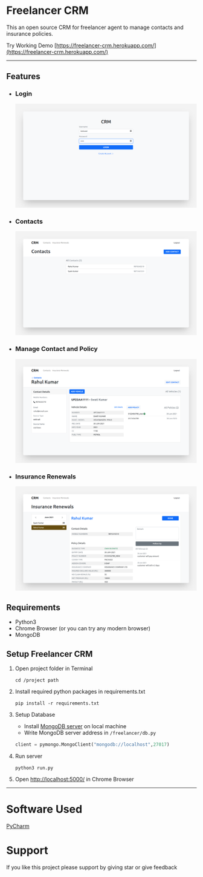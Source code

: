 # Freelancer CRM
This an open source CRM for freelancer agent to manage contacts and insurance policies.

Try Working Demo [https://freelancer-crm.herokuapp.com/](https://freelancer-crm.herokuapp.com/)

---

## Features

* ### Login
    ![Login](Screenshots/Login.png?raw=true "Login")

* ### Contacts
    ![Contacts](Screenshots/Contacts.png?raw=true "Contacts")

* ### Manage Contact and Policy
    ![View_Contact](Screenshots/Contact_Profile.png?raw=true "View_Contact")

* ### Insurance Renewals
    ![Insruance_Renewals](Screenshots/Insurance_Renewals.png?raw=true "Insruance_Renewals")



## Requirements

* Python3
* Chrome Browser (or you can try any modern browser)
* MongoDB


## Setup Freelancer CRM

1. Open project folder in Terminal
    ```commandline
   cd /project path
   ```

1. Install required python packages in requirements.txt
    ```commandline
   pip install -r requirements.txt
    ```

1. Setup Database
    * Install [MongoDB server](https://www.mongodb.com/try/download/community) on local machine
    * Write MongoDB server address in ```/freelancer/db.py```
   ```python
   client = pymongo.MongoClient("mongodb://localhost",27017)
   ```

1. Run server
    ```commandline
   python3 run.py
   ```

1. Open [http://localhost:5000/](http://localhost:5000/) in Chrome Browser

---

# Software Used
[PyCharm](https://www.jetbrains.com/pycharm/)

# Support
If you like this project please support by giving star or give feedback
